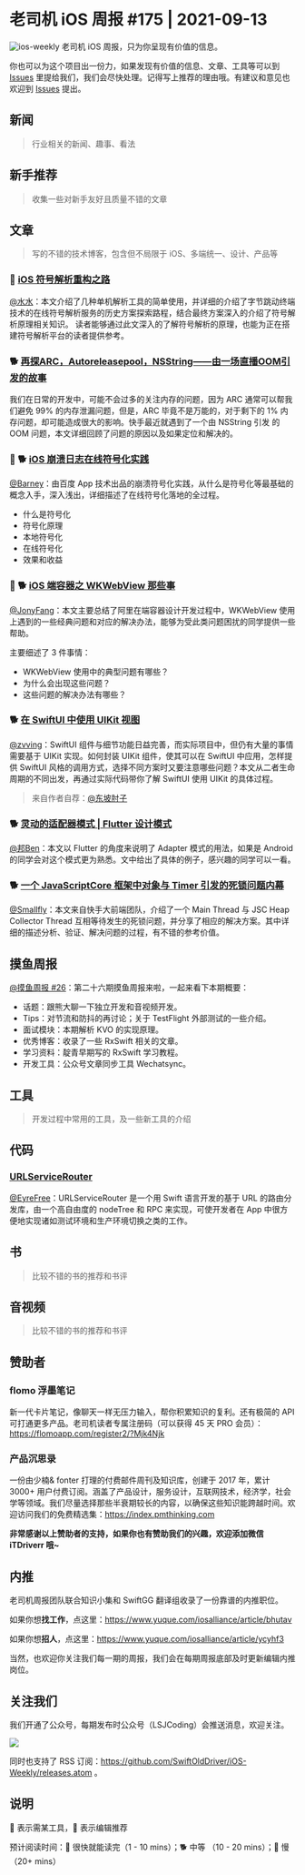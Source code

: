 # 老司机 iOS 周报 #175 | 2021-09-13

![ios-weekly](https://github.com/SwiftOldDriver/iOS-Weekly/blob/master/assets/ios-weekly.png?raw=true)
老司机 iOS 周报，只为你呈现有价值的信息。

你也可以为这个项目出一份力，如果发现有价值的信息、文章、工具等可以到 [Issues](https://github.com/SwiftOldDriver/iOS-Weekly/issues) 里提给我们，我们会尽快处理。记得写上推荐的理由哦。有建议和意见也欢迎到 [Issues](https://github.com/SwiftOldDriver/iOS-Weekly/issues) 提出。

## 新闻

> 行业相关的新闻、趣事、看法

## 新手推荐

> 收集一些对新手友好且质量不错的文章

## 文章

> 写的不错的技术博客，包含但不局限于 iOS、多端统一、设计、产品等

### 🐢 [iOS 符号解析重构之路](https://mp.weixin.qq.com/s/TVRYXhiOXIsMmXZo9GmEVA)

[@水水](https://www.xuyanlan.com)：本文介绍了几种单机解析工具的简单使用，并详细的介绍了字节跳动终端技术的在线符号解析服务的历史方案探索路程，结合最终方案深入的介绍了符号解析原理相关知识。
读者能够通过此文深入的了解符号解析的原理，也能为正在搭建符号解析平台的读者提供参考。

### 🐕 [再探ARC，Autoreleasepool，NSString——由一场直播OOM引发的故事](https://mp.weixin.qq.com/s/oU9DWR4OP8DMp6smMhIxZg)

我们在日常的开发中，可能不会过多的关注内存的问题，因为 ARC 通常可以帮我们避免 99% 的内存泄漏问题，但是，ARC 毕竟不是万能的，对于剩下的 1% 内存问题，却可能造成很大的影响。快手最近就遇到了一个由 NSString 引发 的OOM 问题，本文详细回顾了问题的原因以及如果定位和解决的。

### 🌟 🐕 [iOS 崩溃日志在线符号化实践](https://mp.weixin.qq.com/s/MIun-eV4_J1hXGDRjGoLaw)

[@Barney](https://github.com/BarneyZhaoooo)：由百度 App 技术出品的崩溃符号化实践，从什么是符号化等最基础的概念入手，深入浅出，详细描述了在线符号化落地的全过程。

- 什么是符号化
- 符号化原理
- 本地符号化
- 在线符号化
- 效果和收益

### 🌟 🐕 [iOS 端容器之 WKWebView 那些事](https://mp.weixin.qq.com/s/39u-48KvO-Fmkn9t0nJ-fA)

[@JonyFang](https://github.com/JonyFang)：本文主要总结了阿里在端容器设计开发过程中，WKWebView 使用上遇到的一些经典问题和对应的解决办法，能够为受此类问题困扰的同学提供一些帮助。

主要细述了 3 件事情：
- WKWebView 使用中的典型问题有哪些？
- 为什么会出现这些问题？
- 这些问题的解决办法有哪些？

### 🐕 [在 SwiftUI 中使用 UIKit 视图](https://mp.weixin.qq.com/s/QEDd9cIHi3lk0O63fc-ApQ)

[@zvving](https://github.com/zvving)：SwiftUI 组件与细节功能日益完善，而实际项目中，但仍有大量的事情需要基于 UIKit 实现。如何封装 UIKit 组件，使其可以在 SwiftUI 中应用，怎样提供 SwiftUI 风格的调用方式，选择不同方案时又要注意哪些问题？本文从二者生命周期的不同出发，再通过实际代码带你了解 SwiftUI 使用 UIKit 的具体过程。

> 来自作者自荐：[@东坡肘子](https://www.fatbobman.com/)


### 🐕 [灵动的适配器模式 | Flutter 设计模式](https://mp.weixin.qq.com/s/w0msBQnDzkZ4rsL1EtPyVA)

[@邦Ben](https://weibo.com/linwenbang)：本文以 Flutter 的角度来说明了 Adapter 模式的用法，如果是 Android 的同学会对这个模式更为熟悉。文中给出了具体的例子，感兴趣的同学可以一看。

### 🐕 [一个 JavaScriptCore 框架中对象与 Timer 引发的死锁问题内幕](https://mp.weixin.qq.com/s/ywYj886iVoU3OvcV4pAC6g)

[@Smallfly](https://github.com/iostalks)：本文来自快手大前端团队，介绍了一个 Main Thread 与 JSC Heap Collector Thread 互相等待发生的死锁问题，并分享了相应的解决方案。其中详细的描述分析、验证、解决问题的过程，有不错的参考价值。

## 摸鱼周报

[@摸鱼周报 #26](https://mp.weixin.qq.com/s/PnUZLoyKr8i_smi0H-pQgQ)：第二十六期摸鱼周报来啦，一起来看下本期概要：

* 话题：跟熊大聊一下独立开发和音视频开发。
* Tips：对节流和防抖的再讨论；关于 TestFlight 外部测试的一些介绍。
* 面试模块：本期解析 KVO 的实现原理。
* 优秀博客：收录了一些 RxSwift 相关的文章。
* 学习资料：靛青早期写的 RxSwift 学习教程。
* 开发工具：公众号文章同步工具 Wechatsync。

## 工具

> 开发过程中常用的工具，及一些新工具的介绍

## 代码

### [URLServiceRouter](https://github.com/lightank/URLServiceRouter)

[@EyreFree](https://github.com/EyreFree)：URLServiceRouter 是一个用 Swift 语言开发的基于 URL 的路由分发库，由一个高自由度的 nodeTree 和 RPC 来实现，可使开发者在 App 中很方便地实现诸如测试环境和生产环境切换之类的工作。

## 书

> 比较不错的书的推荐和书评

## 音视频

> 比较不错的书的推荐和书评

## 赞助者

### flomo 浮墨笔记

新一代卡片笔记，像聊天一样无压力输入，帮你积累知识的复利。还有极简的 API 可打通更多产品。老司机读者专属注册码（可以获得 45 天 PRO 会员）：https://flomoapp.com/register2/?Mjk4Njk

### 产品沉思录

一份由少楠& fonter 打理的付费邮件周刊及知识库，创建于 2017 年，累计 3000+ 用户付费订阅。涵盖了产品设计，服务设计，互联网技术，经济学，社会学等领域。我们尽量选择那些半衰期较长的内容，以确保这些知识能跨越时间。欢迎访问我们的免费精选集：https://index.pmthinking.com

**非常感谢以上赞助者的支持，如果你也有赞助我们的兴趣，欢迎添加微信 iTDriverr 哦~**

## 内推

老司机周报团队联合知识小集和 SwiftGG 翻译组收录了一份靠谱的内推职位。

如果你想**找工作**，点这里：https://www.yuque.com/iosalliance/article/bhutav

如果你想**招人**，点这里：https://www.yuque.com/iosalliance/article/ycyhf3

当然，也欢迎你关注我们每一期的周报，我们会在每期周报底部及时更新编辑内推岗位。

## 关注我们

我们开通了公众号，每期发布时公众号（LSJCoding）会推送消息，欢迎关注。

![](https://github.com/SwiftOldDriver/iOS-Weekly/blob/master/assets/qrcode_for_wechat.jpg?raw=true)

同时也支持了 RSS 订阅：https://github.com/SwiftOldDriver/iOS-Weekly/releases.atom 。

## 说明

🚧 表示需某工具，🌟 表示编辑推荐

预计阅读时间：🐎 很快就能读完（1 - 10 mins）；🐕 中等 （10 - 20 mins）；🐢 慢（20+ mins）
